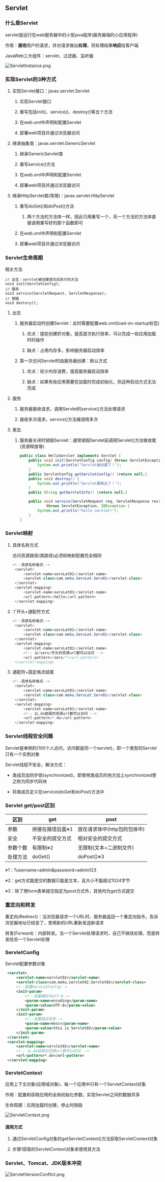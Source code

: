 ## Servlet

### 什么是Servlet

servlet是运行在web服务器中的小型java程序(服务器端的小应用程序)

作用：**接收**用户的请求，并对请求做出**处理**，将处理结果**响应**给客户端

JavaWeb三大组件：servlet、过滤器、监听器

![ServletInstance.png](images/servlet/ServletInstance.png)

### 实现Servlet的3种方式

1. 实现Servlet接口：javax.servlet.Servlet

   1. 实现Servlet接口
   
   2. 重写包括init()、service()、destroy()等五个方法
   
   3. 在web.xml中声明和配置Servlet
   
   4. 部署web项目并通过浏览器访问

2. 继承抽象类：javax.servlet.GenericServlet

   1. 继承GenericServlet类
   
   2. 重写service()方法

   3. 在web.xml中声明和配置Servlet

   4. 部署web项目并通过浏览器访问

3. 继承HttpServlet类(常用)：javax.servlet.HttpServlet

   1. 重写doGet()和doPost()方法
   
      1. 两个方法的方法体一样，因此只用重写一个，另一个方法的方法体直接调用重写好的那个函数即可

   3. 在web.xml中声明和配置Servlet

   4. 部署web项目并通过浏览器访问

### Servlet生命周期

相关方法

    // 出生：servlet被创建成功后执行的方法
    void init(ServletConfig);
    // 服务
    void service(ServletRequest, ServletResponse);
    // 销毁
    void destory();

1. 出生

    1. 服务器启动时创建Servlet：此时需要配置web.xml(load-on-startup标签)
   
         1. 优点：提前创建好对象，提高首次执行效率，可以完成一些应用加载时的操作
      
         2. 缺点：占用内存多，影响服务器启动效率
       
    2. 第一次访问Servlet时由服务器创建：默认方式

         1. 优点：较少内存浪费，提高服务器启动效率
      
         2. 缺点：如果有些应用需要在加载时完成初始化，则这种启动方式无法完成
   
2. 服务

    1. 服务器接收请求，调用Servlet的service()方法处理请求
    
    2. 接收多次请求，service()方法被调用多次
    
3. 离去

    1. 服务器关闭时销毁Servlet：通常销毁Servlet前调用Servlet()方法做收尾(资源释放等)

         ```java
         public class HelloServlet implements Servlet {
             public void init(ServletConfig config) throws ServletException {
                 System.out.println("Servlet被创建了！");
             }
             public ServletConfig getServletConfig() {return null;}
             public void destroy() {
                 System.out.println("Servlet要离去了！");
             }
             public String getServletInfo() {return null;}
         
             public void service(ServletRequest req, ServletResponse res)
                     throws ServletException, IOException {
                 System.out.println("hello servlet!");
             }
         }
         ```
       
### Servlet映射

1. 具体名称方式

   访问资源路径(类路径)必须和映射配置完全相同

   ```java
   <!--具体名称格式-->
    <servlet>
        <servlet-name>servLet01</servlet-name>
        <servlet-class>com.moku.ServLet.Serv01</servlet-class>
    </servlet>
    <servlet-mapping>
        <servlet-name>servLet01</servlet-name>
        <url-pattern>/hello</url-pattern>
    </servlet-mapping>
   ```

2. '/'开头+通配符方式

   ```java
   <!--具体名称格式-->
    <servlet>
        <servlet-name>servLet01</servlet-name>
        <servlet-class>com.moku.ServLet.Serv01</servlet-class>
    </servlet>
    <servlet-mapping>
        <servlet-name>servLet01</servlet-name>
        <!-- 以/serv/开头的资源url都可以访问 -->
        <url-pattern>/serv/*</url-pattern>
    </servlet-mapping>
   ```

3. 通配符+固定格式结尾

   ```java
   <!--具体名称格式-->
    <servlet>
        <servlet-name>servLet01</servlet-name>
        <servlet-class>com.moku.ServLet.Serv01</servlet-class>
    </servlet>
    <servlet-mapping>
        <servlet-name>servLet01</servlet-name>
        <!-- 以.do结尾的资源url都可以访问 -->
        <url-pattern>*.do</url-pattern>
    </servlet-mapping>
   ```

### Servlet线程安全问题

Servlet是单例的(100个人访问，访问都是同一个servlet)，即一个类型的Servlet只有一个实例对象

Servlet线程不安全，解决方式：

   * 类成员加同步锁(synchronized)，即使用类成员的地方加上synchronized使之称为同步代码块

   * 将类成员定义在service(doGet和doPost)方法中

### Servlet get/post区别

区别|get|post
---|---|---
参数|拼接在路径后面※1|放在请求体中(http包的包体中)
安全|不安全的提交方式|相对安全的提交方式
参数个数|有限制※2|无限制(文本+二进制文件)
处理方法|doGet()|doPost()※3

※1：?username=admin&password=admin123

※2：get方式能提交的数据只能是文本，且大小不能超过1024字节

※3：除了用form表单提交指定为post方式外，其他均为get方式提交

### 重定向和转发

重定向(Redirect)：当浏览器请求一个URL时，服务器返回一个重定向指令，告诉浏览器地址已经变了，使用新的URL重新发送新请求

转发(Forward)：内部转发。当一个Servlet处理请求时，自己不继续处理，而是转发给另一个Servlet处理

### ServletConfig

Servlet配置参数对象

```xml
 <servlet>
     <servlet-name>servlet02</servlet-name>
     <servlet-class>com.moku.servlet02.Servlet02</servlet-class>
     <!--配置ServLetConfig-->
     <init-param>
         <!--设置编码为utf-8-->
         <param-name>encoding</param-name>
         <param-value>UTF-8</param-value>
     </init-param>
     <init-param>
         <!--设置描述信息-->
         <param-name>desc</param-name>
         <param-value>this is Servlet02</param-value>
     </init-param>
 </servlet>
 <servlet-mapping>
     <servlet-name>servlet02</servlet-name>
     <!-- 以.do结尾的资源url都可以访问 -->
     <url-pattern>*.do</url-pattern>
 </servlet-mapping>
```

### ServletContext

应用上下文对象(应用域对象)，每一个应用中只有一个ServletContext对象

作用：配置和获取应用的全局初始化参数，实现Servlet之间的数据共享

生命周期：应用加载时创建，停止时销毁

![ServletContext.png](images/servlet/ServletContext.png)

#### 调用方式

1. 通过ServletConfig对象的getServletContext()方法获取ServletContext对象

2. 步骤1获取的ServletContext对象来使用其方法

### Servlet、Tomcat、JDK版本冲突

![ServletVersionConflict.png](images/servlet/ServletVersionConflict.png)